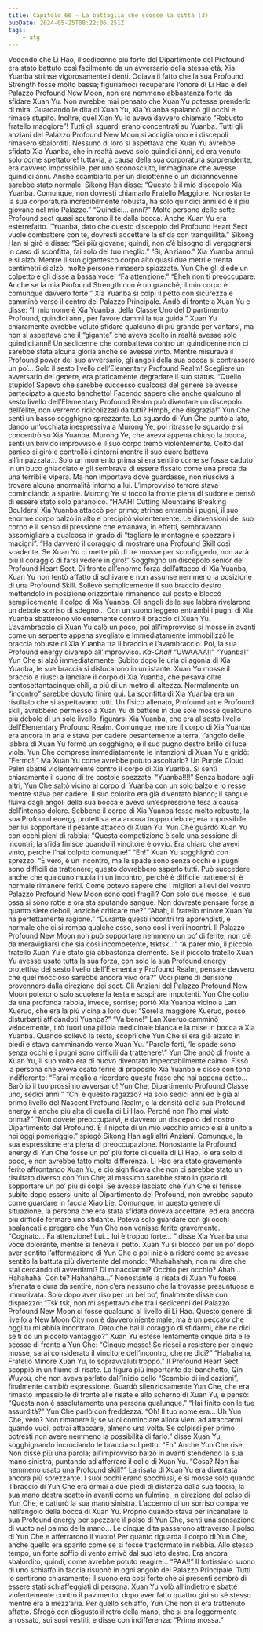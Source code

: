 ```yaml
---
title: Capitolo 66 – La battaglia che scosse la città (3)
pubDate: 2024-05-25T08:22:06.251Z
tags:
    - atg
---
```



Vedendo che Li Hao, il sedicenne più forte del Dipartimento del Profound era stato battuto così facilmente da un avversario della stessa età, Xia Yuanba strinse vigorosamente i denti. Odiava il fatto che la sua Profound Strength fosse molto bassa; figuriamoci recuperare l’onore di Li Hao e del Palazzo Profound New Moon, non era nemmeno abbastanza forte da sfidare Xuan Yu. Non avrebbe mai pensato che Xuan Yu potesse prenderlo di mira. Guardando le dita di Xuan Yu, Xia Yuanba spalancò gli occhi e rimase stupito.
Inoltre, quel Xian Yu lo aveva davvero chiamato “Robusto fratello maggiore”!
Tutti gli sguardi erano concentrati su Yuanba. Tutti gli anziani del Palazzo Profound New Moon si accigliarono e i discepoli rimasero sbalorditi. Nessuno di loro si aspettava che Xuan Yu avrebbe sfidato Xia Yuanba, che in realtà aveva solo quindici anni, ed era venuto solo come spettatore! tuttavia, a causa della sua corporatura sorprendente, era davvero impossibile, per uno sconosciuto, immaginare che avesse quindici anni. Anche scambiarlo per un diciottenne o un diciannovenne sarebbe stato normale.
Sikong Han disse: “Questo è il mio discepolo Xia Yuanba. Comunque, non dovresti chiamarlo Fratello Maggiore. Nonostante la sua corporatura incredibilmente robusta, ha solo quindici anni ed è il più giovane nel mio Palazzo.”
“Quindici… anni?” Molte persone delle sette Profound sect quasi sputarono il tè dalla bocca. Anche Xuan Yu era esterrefatto.
“Yuanba, dato che questo discepolo del Profound Heart Sect vuole combattere con te, dovresti accettare la sfida con tranquillità.” Sikong Han si girò e disse: “Sei più giovane; quindi, non c’è bisogno di vergognarsi in caso di sconfitta, fai solo del tuo meglio.”
“Sì, Anziano.” Xia Yuanba annuì e si alzò. Mentre il suo gigantesco corpo alto quasi due metri e trenta centimetri si alzò, molte persone rimasero spiazzate. Yun Che gli diede un colpetto e gli disse a bassa voce: “Fa attenzione.”
“Eheh non ti preoccupare. Anche se la mia Profound Strength non è un granché, il mio corpo è comunque davvero forte.” Xia Yuanba si colpì il petto con sicurezza e camminò verso il centro del Palazzo Principale. Andò di fronte a Xuan Yu e disse: “Il mio nome è Xia Yuanba, della Classe Uno del Dipartimento Profound, quindici anni, per favore dammi la tua guida.”
Xuan Yu chiaramente avrebbe voluto sfidare qualcuno di più grande per vantarsi, ma non si aspettava che il “gigante” che aveva scelto in realtà avesse solo quindici anni! Un sedicenne che combatteva contro un quindicenne non ci sarebbe stata alcuna gloria anche se avesse vinto. Mentre misurava il Profound power del suo avversario, gli angoli della sua bocca si contrassero un po’… Solo il sesto livello dell’Elementary Profound Realm! Scegliere un avversario del genere, era praticamente degradare il suo status.
“Quello stupido! Sapevo che sarebbe successo qualcosa del genere se avesse partecipato a questo banchetto! Facendo sapere che anche qualcuno al sesto livello dell’Elementary Profound Realm può diventare un discepolo dell’élite, non verremo ridicolizzati da tutti? Hmph, che disgrazia!”
Yun Che sentì un basso sogghigno sprezzante. Lo sguardo di Yun Che puntò a lato, dando un’occhiata inespressiva a Murong Ye, poi ritrasse lo sguardo e si concentrò su Xia Yuanba.
Murong Ye, che aveva appena chiuso la bocca, sentì un brivido improvviso e il suo corpo tremò violentemente.
Colto dal panico si girò e controllò i dintorni mentre il suo cuore batteva all’impazzata…
Solo un momento prima si era sentito come se fosse caduto in un buco ghiacciato e gli sembrava di essere fissato come una preda da una terribile vipera. Ma non importava dove guardasse, non riusciva a trovare alcuna anormalità intorno a lui. L’improvviso terrore stava cominciando a sparire. Murong Ye si toccò la fronte piena di sudore e pensò di essere stato solo paranoico.
“HAAH! Cutting Mountains Breaking Boulders!
Xia Yuanba attaccò per primo; strinse entrambi i pugni, il suo enorme corpo balzò in alto e precipitò violentemente. Le dimensioni del suo corpo e il senso di pressione che emanava, in effetti, sembravano assomigliare a qualcosa in grado di “tagliare le montagne e spezzare i macigni”.
“Ha davvero il coraggio di mostrare una Profound Skill così scadente. Se Xuan Yu ci mette più di tre mosse per sconfiggerlo, non avrà più il coraggio di farsi vedere in giro!” Sogghignò un discepolo senior del Profound Heart Sect.
Di fronte all’enorme forza dell’attacco di Xia Yuanba, Xuan Yu non tentò affatto di schivare e non assunse nemmeno la posizione di una Profound Skill. Sollevò semplicemente il suo braccio destro mettendolo in posizione orizzontale rimanendo sul posto e bloccò semplicemente il colpo di Xia Yuanba. Gli angoli delle sue labbra rivelarono un debole sorriso di sdegno…
Con un suono leggero entrambi i pugni di Xia Yuanba sbatterono violentemente contro il braccio di Xuan Yu. L’avambraccio di Xuan Yu calò un poco, poi all’improvviso si mosse in avanti come un serpente appena svegliato e immediatamente immobilizzò le braccia robuste di Xia Yuanba tra il braccio e l’avambraccio. Poi, la sua Profound energy divampò all’improvviso.
*Ka-Cha!!*
“UWAAAA!!”
“Yuanba!” Yun Che si alzò immediatamente.
Subito dopo le urla di agonia di Xia Yuanba, le sue braccia si dislocarono in un istante. Xuan Yu mosse il braccio e riuscì a lanciare il corpo di Xia Yuanba, che pesava oltre centosettantacinque chili, a più di un metro di altezza.
Normalmente un “incontro” sarebbe dovuto finire qui. La sconfitta di Xia Yuanba era un risultato che si aspettavano tutti. Un fisico allenato, Profound art e Profound skill, avrebbero permesso a Xuan Yu di battere in due sole mosse qualcuno più debole di un solo livello, figurarsi Xia Yuanba, che era al sesto livello dell’Elementary Profound Realm.
Comunque, mentre il corpo di Xia Yuanba era ancora in aria e stava per cadere pesantemente a terra, l’angolo delle labbra di Xuan Yu formò un sogghigno, e il suo pugno destro brillò di luce viola.
Yun Che comprese immediatamente le intenzioni di Xuan Yu e gridò: “Fermo!!”
Ma Xuan Yu come avrebbe potuto ascoltarlo? Un Purple Cloud Palm sbatté violentemente contro il corpo di Xia Yuanba.
Si sentì chiaramente il suono di tre costole spezzate.
“Yuanba!!!!”
Senza badare agli altri, Yun Che saltò vicino al corpo di Yuanba con un solo balzo e lo resse mentre stava per cadere. Il suo colorito era già diventato bianco; il sangue fluiva dagli angoli della sua bocca e aveva un’espressione tesa a causa dell’intenso dolore. Sebbene il corpo di Xia Yuanba fosse molto robusto, la sua Profound energy protettiva era ancora troppo debole; era impossibile per lui sopportare il pesante attacco di Xuan Yu.
Yun Che guardò Xuan Yu con occhi pieni di rabbia: “Questa competizione è solo una sessione di incontri, la sfida finisce quando il vincitore è ovvio. Era chiaro che avevi vinto, perché l’hai colpito comunque!”
“Eh!” Xuan Yu sogghignò con sprezzo: “È vero, è un incontro, ma le spade sono senza occhi e i pugni sono difficili da trattenere; questo dovrebbero saperlo tutti. Può succedere anche che qualcuno muoia in un incontro, perché è difficile trattenersi; è normale rimanere feriti. Come potevo sapere che i migliori allievi del vostro Palazzo Profound New Moon sono così fragili? Con solo due mosse, le sue ossa si sono rotte e ora sta sputando sangue. Non dovreste pensare forse a quanto siete deboli, anziché criticare me?”
“Ahah, il fratello minore Xuan Yu ha perfettamente ragione.”
“Durante questi incontri tra apprendisti, è normale che ci si rompa qualche osso, sono così i veri incontri. Il Palazzo Profound New Moon non può sopportare nemmeno un po’ di ferite; non c’è da meravigliarsi che sia così incompetente, tsktsk…”
“A parer mio, il piccolo fratello Xuan Yu è stato già abbastanza clemente. Se il piccolo fratello Xuan Yu avesse usato tutta la sua forza, con solo la sua Profound energy protettiva del sesto livello dell’Elementary Profound Realm, pensate davvero che quel moccioso sarebbe ancora vivo ora?”
Voci piene di derisione provennero dalla direzione dei sect. Gli Anziani del Palazzo Profound New Moon poterono solo scuotere la testa e sospirare impotenti. Yun Che colto da una profonda rabbia, invece, sorrise; portò Xia Yuanba vicino a Lan Xueruo, che era la più vicina a loro due: “Sorella maggiore Xueruo, posso disturbarti affidandoti Yuanba?”
“Va bene!” Lan Xueruo camminò velocemente, tirò fuori una pillola medicinale bianca e la mise in bocca a Xia Yuanba. Quando sollevò la testa, scoprì che Yun Che si era già alzato in piedi e stava camminando verso Xuan Yu.
“Parole forti, ‘le spade sono senza occhi e i pugni sono difficili da trattenere’.” Yun Che andò di fronte a Xuan Yu, il suo volto era di nuovo diventato impeccabilmente calmo. Fissò la persona che aveva osato ferire di proposito Xia Yuanba e disse con tono indifferente: “Farai meglio a ricordare questa frase che hai appena detto… Sarò io il tuo prossimo avversario! Yun Che, Dipartimento Profound Classe uno, sedici anni!”
“Chi è questo ragazzo? Ha solo sedici anni ed è già al primo livello del Nascent Profound Realm, e la densità della sua Profound energy è anche più alta di quella di Li Hao. Perché non l’ho mai visto prima?”
“Non dovete preoccuparvi, è davvero un discepolo del nostro Dipartimento del Profound. È il nipote di un mio vecchio amico e si è unito a noi oggi pomeriggio.” spiegò Sikong Han agli altri Anziani. Comunque, la sua espressione era piena di preoccupazione. Nonostante la Profound energy di Yun Che fosse un po’ più forte di quella di Li Hao, lo era solo di poco, e non avrebbe fatto molta differenza. Li Hao era stato gravemente ferito affrontando Xuan Yu, e ciò significava che non ci sarebbe stato un risultato diverso con Yun Che; al massimo sarebbe stato in grado di sopportare un po’ più di colpi. Se avesse lasciato che Yun Che si ferisse subito dopo essersi unito al Dipartimento del Profound, non avrebbe saputo come guardare in faccia Xiao Lie. Comunque, in questo genere di situazione, la persona che era stata sfidata doveva accettare, ed era ancora più difficile fermare uno sfidante. Poteva solo guardare con gli occhi spalancati e pregare che Yun Che non venisse ferito gravemente.
“Cognato… Fa attenzione! Lui… lui è troppo forte… ” disse Xia Yuanba una voce dolorante, mentre si teneva il petto.
Xuan Yu si bloccò per un po’ dopo aver sentito l’affermazione di Yun Che e poi iniziò a ridere come se avesse sentito la battuta più divertente del mondo: “Ahahahahah, non mi dire che stai cercando di avvertirmi? Di minacciarmi? Occhio per occhio? Ahah… Hahahaha! Con te? Hahahaha…”
Nonostante la risata di Xuan Yu fosse sfrenata e dura da sentire, non c’era nessuno che la trovasse presuntuosa e immotivata. Solo dopo aver riso per un bel po’, finalmente disse con disprezzo: “Tsk tsk, non mi aspettavo che tra i sedicenni del Palazzo Profound New Moon ci fosse qualcuno al livello di Li Hao. Questo genere di livello a New Moon City non è davvero niente male, ma è un peccato che oggi tu mi abbia incontrato. Dato che hai il coraggio di sfidarmi, che ne dici se ti do un piccolo vantaggio?”
Xuan Yu estese lentamente cinque dita e le scosse di fronte a Yun Che: “Cinque mosse! Se riesci a resistere per cinque mosse, sarai considerato il vincitore dell’incontro, che ne dici?”
“Hahahaha, Fratello Minore Xuan Yu, lo sopravvaluti troppo.” Il Profound Heart Sect scoppiò in un fiume di risate.
La figura più importante del banchetto, Qin Wuyou, che non aveva parlato dall’inizio dello “Scambio di indicazioni”, finalmente cambiò espressione. Guardò silenziosamente Yun Che, che era rimasto impassibile di fronte alle risate e allo scherno di Xuan Yu, e pensò: “Questa non è assolutamente una persona qualunque.”
“Hai finito con le tue assurdità?” Yun Che parlò con freddezza.
“Oh! Il tuo nome era… Uh Yun Che, vero? Non rimanere lì; se vuoi cominciare allora vieni ad attaccarmi quando vuoi, potrai attaccare, almeno una volta. Se colpissi per primo potresti non avere nemmeno la possibilità di farlo.” disse Xuan Yu, sogghignando incrociando le braccia sul petto.
“Eh” Anche Yun Che rise. Non disse più una parola; all’improvviso balzò in avanti stendendo la sua mano sinistra, puntando ad afferrare il collo di Xuan Yu.
“Cosa? Non hai nemmeno usato una Profound skill?” La risata di Xuan Yu era diventata ancora più sprezzante. I suoi occhi erano socchiusi, e si mosse solo quando il braccio di Yun Che era ormai a due piedi di distanza dalla sua faccia; la sua mano destra scattò in avanti come un fulmine, in direzione del polso di Yun Che, e catturò la sua mano sinistra.
L’accenno di un sorriso comparve nell’angolo della bocca di Xuan Yu. Proprio quando stava per incanalare la sua Profound energy per spezzare il polso di Yun Che, sentì una sensazione di vuoto nel palmo della mano… Le cinque dita passarono attraverso il polso di Yun Che e afferrarono il vuoto! Per quanto riguarda il corpo di Yun Che, anche quello era sparito come se si fosse trasformato in nebbia.
Allo stesso tempo, un forte soffio di vento arrivò dal suo lato destro. Era ancora sbalordito, quindi, come avrebbe potuto reagire…
“PAA!!”
Il fortissimo suono di uno schiaffo in faccia risuonò in ogni angolo del Palazzo Principale. Tutti lo sentirono chiaramente; il suono era così forte che ai presenti sembrò di essere stati schiaffeggiati di persona. Xuan Yu volò all’indietro e sbatté violentemente contro il pavimento, dopo aver fatto quattro giri su sé stesso mentre era a mezz’aria.
Per quello schiaffo, Yun Che non si era trattenuto affatto. Sfregò con disgusto il retro della mano, che si era leggermente arrossato, sui suoi vestiti, e disse con indifferenza: “Prima mossa.”



